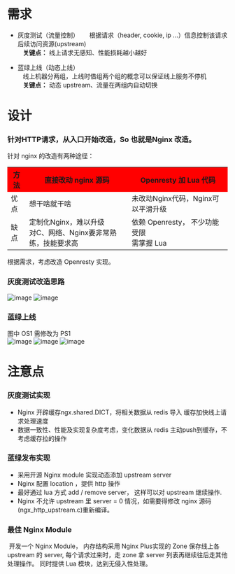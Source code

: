 # 需求
* 灰度测试（流量控制）  
    根据请求（header, cookie, ip ...）信息控制该请求后续访问资源(upstream)  
    <b>关键点：</b> 线上请求无感知、性能损耗越小越好  
    
* 蓝绿上线（动态上线）  
    线上机器分两组，上线时借组两个组的概念可以保证线上服务不停机  
    <b>关键点：</b> 动态 upstream、流量在两组内自动切换   
    
# 设计
### 针对HTTP请求，从入口开始改造，So 也就是Nginx 改造。   
  
   针对 nginx 的改造有两种途径：   
   <table>
    <tr bgcolor="#FF0000">
       <th>方法</th>
       <th>直接改动 nginx 源码</th>
       <th>Openresty 加 Lua 代码</th>
    </tr>
    <tr>
       <td>优点</td>
       <td>想干啥就干啥</td>
       <td>未改动Nginx代码，Nginx可以平滑升级</td>
    </tr>
    <tr>
       <td>缺点</td>
       <td>定制化Nginx，难以升级<br/>对C、网络、Nginx要非常熟练，技能要求高</td>
       <td>依赖 Openresty， 不少功能受限<br/>需掌握 Lua</td>
    </tr>
   </table>

   根据需求，考虑改造 Openresty 实现。
   
### 灰度测试改造思路
 ![image](https://github.com/qintianjie/blue-green-pub/blob/master/docs/pics/gray_test.png)
 ![image](https://github.com/qintianjie/blue-green-pub/blob/master/docs/pics/001_gray_test.jpg)
 
### 蓝绿上线
图中 OS1 需修改为 PS1   
 ![image](https://github.com/qintianjie/blue-green-pub/blob/master/docs/pics/002_gray_pub.jpg)
 ![image](https://github.com/qintianjie/blue-green-pub/blob/master/docs/pics/003_gray_pub.jpg)
 ![image](https://github.com/qintianjie/blue-green-pub/blob/master/docs/pics/004_gray_pub.jpg)
 
# 注意点
### 灰度测试实现 
* Nginx 开辟缓存ngx.shared.DICT，将相关数据从 redis 导入 缓存加快线上请求处理速度   
* 数据一致性、性能及实现复杂度考虑，变化数据从 redis 主动push到缓存，不考虑缓存拉的操作    
  
### 蓝绿发布实现
* 采用开源 Nginx module 实现动态添加 upstream server    
* Nginx 配置 location ，提供 http 操作    
* 最好通过 lua 方式 add / remove server， 这样可以对 upstream 继续操作.    
* Nginx 不允许 upstream 里 server = 0 情况，如需要得修改 nginx 源码(ngx_http_upstream.c)重新编译。 

### 最佳 Nginx Module
  开发一个 Nginx Module， 内存结构采用 Nginx Plus实现的 Zone 保存线上各 upstream 的 server, 每个请求过来时，走 zone 拿 server 列表再继续往后走其他处理操作。 同时提供 Lua 模块，达到无侵入性处理。
